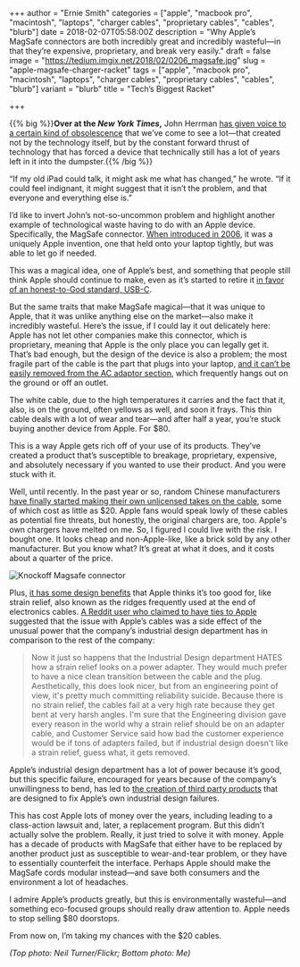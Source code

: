 +++
author = "Ernie Smith"
categories = ["apple", "macbook pro", "macintosh", "laptops", "charger cables", "proprietary cables", "cables", "blurb"]
date = 2018-02-07T05:58:00Z
description = "Why Apple’s MagSafe connectors are both incredibly great and incredibly wasteful—in that they’re expensive, proprietary, and break very easily."
draft = false
image = "https://tedium.imgix.net/2018/02/0206_magsafe.jpg"
slug = "apple-magsafe-charger-racket"
tags = ["apple", "macbook pro", "macintosh", "laptops", "charger cables", "proprietary cables", "cables", "blurb"]
variant = "blurb"
title = "Tech’s Biggest Racket"

+++

{{% big %}}**Over at the *New York Times*,** John Herrman [has given voice to a certain kind of obsolescence](https://www.nytimes.com/2018/02/06/magazine/what-i-learned-from-watching-my-ipads-slow-death.html) that we’ve come to see a lot—that created not by the technology itself, but by the constant forward thrust of technology that has forced a device that technically still has a lot of years left in it into the dumpster.{{% /big %}}

“If my old iPad could talk, it might ask me what has changed,” he wrote. “If it could feel indignant, it might suggest that it isn’t the problem, and that everyone and everything else is.”

I’d like to invert John’s not-so-uncommon problem and highlight another example of technological waste having to do with an Apple device. Specifically, the MagSafe connector. [When introduced in 2006](https://www.apple.com/newsroom/2006/01/10Apple-Introduces-MacBook-Pro/), it was a uniquely Apple invention, one that held onto your laptop tightly, but was able to let go if needed.

This was a magical idea, one of Apple’s best, and something that people still think Apple should continue to make, even as it’s started to retire it [in favor of an honest-to-God standard, USB-C](https://www.pcworld.com/article/2895152/six-things-to-know-about-the-usb-31-port-in-the-new-macbook.html).

But the same traits that make MagSafe magical—that it was unique to Apple, that it was unlike anything else on the market—also make it incredibly wasteful. Here’s the issue, if I could lay it out delicately here: Apple has not let other companies make this connector, which is proprietary, meaning that Apple is the only place you can legally get it. That’s bad enough, but the design of the device is also a problem; the most fragile part of the cable is the part that plugs into your laptop, [and it can’t be easily removed from the AC adaptor section](https://www.ifixit.com/Guide/MacBook+Power+Cord+5-Pin+MagSafe+Connector+and+Cable+Replacement/21842), which frequently hangs out on the ground or off an outlet.

The white cable, due to the high temperatures it carries and the fact that it, also, is on the ground, often yellows as well, and soon it frays. This thin cable deals with a lot of wear and tear—and after half a year, you’re stuck buying another device from Apple. For $80.

This is a way Apple gets rich off of your use of its products. They’ve created a product that’s susceptible to breakage, proprietary, expensive, and absolutely necessary if you wanted to use their product. And you were stuck with it.

Well, until recently. In the past year or so, random Chinese manufacturers [have finally started making their own unlicensed takes on the cable](http://amzn.to/2BZob8R), some of which cost as little as $20. Apple fans would speak lowly of these cables as potential fire threats, but honestly, the original chargers are, too. Apple's own chargers have melted on me. So, I figured I could live with the risk. I bought one. It looks cheap and non-Apple-like, like a brick sold by any other manufacturer. But you know what? It’s great at what it does, and it costs about a quarter of the price.

![Knockoff Magsafe connector](https://tedium.imgix.net/2018/02/0206_magsafeb.jpg)

Plus, [it has some design benefits](https://twitter.com/ShortFormErnie/status/959077390080249856) that Apple thinks it’s too good for, like strain relief, also known as the ridges frequently used at the end of electronics cables. [A Reddit user who claimed to have ties to Apple](https://www.reddit.com/r/pics/comments/hvuhg/apple_why/c1yuah6/) suggested that the issue with Apple’s cables was a side effect of the unusual power that the company’s industrial design department has in comparison to the rest of the company:

> Now it just so happens that the Industrial Design department HATES how a strain relief looks on a power adapter. They would much prefer to have a nice clean transition between the cable and the plug. Aesthetically, this does look nicer, but from an engineering point of view, it's pretty much committing reliability suicide. Because there is no strain relief, the cables fail at a very high rate because they get bent at very harsh angles. I'm sure that the Engineering division gave every reason in the world why a strain relief should be on an adapter cable, and Customer Service said how bad the customer experience would be if tons of adapters failed, but if industrial design doesn't like a strain relief, guess what, it gets removed.

Apple’s industrial design department has a lot of power because it’s good, but this specific failure, encouraged for years because of the company’s unwillingness to bend, has led to [the creation of third party products](https://pythoncords.com/) that are designed to fix Apple’s own industrial design failures.

This has cost Apple lots of money over the years, including leading to a class-action lawsuit and, later, a replacement program. But this didn’t actually solve the problem. Really, it just tried to solve it with money. Apple has a decade of products with MagSafe  that either have to be replaced by another product just as susceptible to wear-and-tear problem, or they have to essentially counterfeit the interface. Perhaps Apple should make the MagSafe cords modular instead—and save both consumers and the environment a lot of headaches.

I admire Apple’s products greatly, but this is environmentally wasteful—and something eco-focused groups should really draw attention to. Apple needs to stop selling $80 doorstops.

From now on, I’m taking my chances with the $20 cables.

*(Top photo: Neil Turner/Flickr; Bottom photo: Me)*